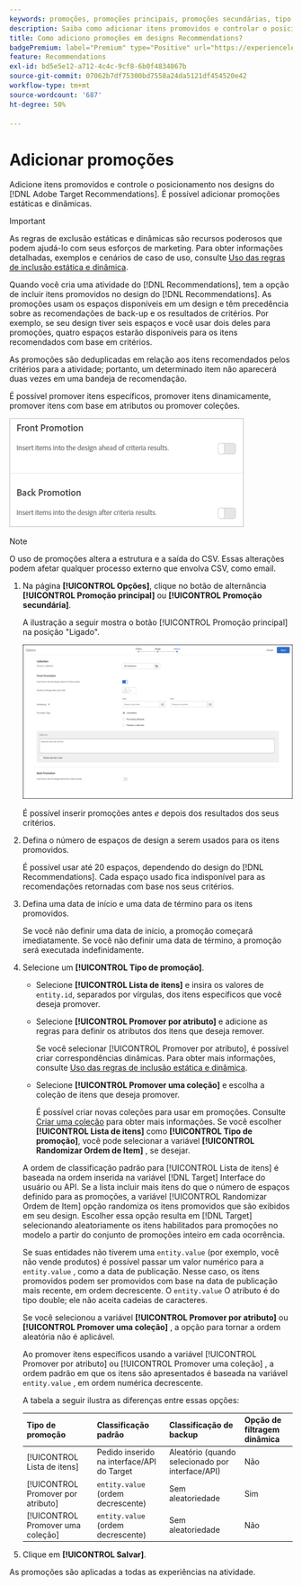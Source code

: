 ```yaml
---
keywords: promoções, promoções principais, promoções secundárias, tipo de promoções, lista de itens, promover por atributo, promover uma coleção
description: Saiba como adicionar itens promovidos e controlar o posicionamento no Adobe [!DNL Target] Designs do Recommendations. É possível adicionar promoções estáticas e dinâmicas.
title: Como adiciono promoções em designs Recommendations?
badgePremium: label="Premium" type="Positive" url="https://experienceleague.adobe.com/docs/target/using/introduction/intro.html?lang=en#premium newtab=true" tooltip="See what's included in Target Premium."
feature: Recommendations
exl-id: bd5e5e12-a712-4c4c-9cf8-6b0f4834067b
source-git-commit: 07062b7df75300bd7558a24da5121df454520e42
workflow-type: tm+mt
source-wordcount: '687'
ht-degree: 50%

---
```


# Adicionar promoções

Adicione itens promovidos e controle o posicionamento nos designs do [!DNL Adobe Target Recommendations]. É possível adicionar promoções estáticas e dinâmicas.

>[!IMPORTANT]
>
>As regras de exclusão estáticas e dinâmicas são recursos poderosos que podem ajudá-lo com seus esforços de marketing. Para obter informações detalhadas, exemplos e cenários de caso de uso, consulte [Uso das regras de inclusão estática e dinâmica](/help/main/c-recommendations/c-algorithms/use-dynamic-and-static-inclusion-rules.md#concept_4CB5C0FA705D4E449BD0B37B3D987F9F).

Quando você cria uma atividade do [!DNL Recommendations], tem a opção de incluir itens promovidos no design do [!DNL Recommendations]. As promoções usam os espaços disponíveis em um design e têm precedência sobre as recomendações de back-up e os resultados de critérios. Por exemplo, se seu design tiver seis espaços e você usar dois deles para promoções, quatro espaços estarão disponíveis para os itens recomendados com base em critérios.

As promoções são deduplicadas em relação aos itens recomendados pelos critérios para a atividade; portanto, um determinado item não aparecerá duas vezes em uma bandeja de recomendação.

É possível promover itens específicos, promover itens dinamicamente, promover itens com base em atributos ou promover coleções.

![[!UICONTROL Promoção principal] e [!UICONTROL Promoção secundária] opções em [!DNL Target] interface](assets/add_promotion_toggles.png)

>[!NOTE]
>
>O uso de promoções altera a estrutura e a saída do CSV. Essas alterações podem afetar qualquer processo externo que envolva CSV, como email.

1. Na página **[!UICONTROL Opções]**, clique no botão de alternância **[!UICONTROL Promoção principal]** ou **[!UICONTROL Promoção secundária]**.

   A ilustração a seguir mostra o botão [!UICONTROL Promoção principal] na posição &quot;Ligado&quot;.

   ![Adicionar opções de Promoção principal](/help/main/c-recommendations/t-create-recs-activity/assets/add_promotion_front.png)

   É possível inserir promoções antes *e* depois dos resultados dos seus critérios.

1. Defina o número de espaços de design a serem usados para os itens promovidos.

   É possível usar até 20 espaços, dependendo do design do [!DNL Recommendations]. Cada espaço usado fica indisponível para as recomendações retornadas com base nos seus critérios.

1. Defina uma data de início e uma data de término para os itens promovidos.

   Se você não definir uma data de início, a promoção começará imediatamente. Se você não definir uma data de término, a promoção será executada indefinidamente.

1. Selecione um **[!UICONTROL Tipo de promoção]**.

   * Selecione **[!UICONTROL Lista de itens]** e insira os valores de `entity.id`, separados por vírgulas, dos itens específicos que você deseja promover.

   * Selecione **[!UICONTROL Promover por atributo]** e adicione as regras para definir os atributos dos itens que deseja remover.

      Se você selecionar [!UICONTROL Promover por atributo], é possível criar correspondências dinâmicas. Para obter mais informações, consulte [Uso das regras de inclusão estática e dinâmica](/help/main/c-recommendations/c-algorithms/use-dynamic-and-static-inclusion-rules.md#concept_4CB5C0FA705D4E449BD0B37B3D987F9F).

   * Selecione **[!UICONTROL Promover uma coleção]** e escolha a coleção de itens que deseja promover.

      É possível criar novas coleções para usar em promoções. Consulte [Criar uma coleção](/help/main/c-recommendations/c-products/collections.md#task_1256DFF6842141FCAADD9E1428EF7F08) para obter mais informações.
   Se você escolher **[!UICONTROL Lista de itens]** como **[!UICONTROL Tipo de promoção]**, você pode selecionar a variável **[!UICONTROL Randomizar Ordem de Item]** , se desejar.

   A ordem de classificação padrão para [!UICONTROL Lista de itens] é baseada na ordem inserida na variável [!DNL Target] Interface do usuário ou API. Se a lista incluir mais itens do que o número de espaços definido para as promoções, a variável [!UICONTROL Randomizar Ordem de Item] opção randomiza os itens promovidos que são exibidos em seu design. Escolher essa opção resulta em [!DNL Target] selecionando aleatoriamente os itens habilitados para promoções no modelo a partir do conjunto de promoções inteiro em cada ocorrência.

   Se suas entidades não tiverem uma `entity.value` (por exemplo, você não vende produtos) é possível passar um valor numérico para a `entity.value` , como a data de publicação. Nesse caso, os itens promovidos podem ser promovidos com base na data de publicação mais recente, em ordem decrescente. O `entity.value` O atributo é do tipo double; ele não aceita cadeias de caracteres.

   Se você selecionou a variável **[!UICONTROL Promover por atributo]** ou **[!UICONTROL Promover uma coleção]** , a opção para tornar a ordem aleatória não é aplicável.

   Ao promover itens específicos usando a variável [!UICONTROL Promover por atributo] ou [!UICONTROL Promover uma coleção] , a ordem padrão em que os itens são apresentados é baseada na variável `entity.value` , em ordem numérica decrescente.

   A tabela a seguir ilustra as diferenças entre essas opções:

   | Tipo de promoção | Classificação padrão | Classificação de backup | Opção de filtragem dinâmica |
   | --- | --- | --- | --- |
   | [!UICONTROL Lista de itens] | Pedido inserido na interface/API do Target | Aleatório (quando selecionado por interface/API) | Não |
   | [!UICONTROL Promover por atributo] | `entity.value` (ordem decrescente) | Sem aleatoriedade | Sim |
   | [!UICONTROL Promover uma coleção] | `entity.value` (ordem decrescente) | Sem aleatoriedade | Não |

1. Clique em **[!UICONTROL Salvar]**.

As promoções são aplicadas a todas as experiências na atividade.
